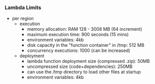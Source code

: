 ### Lambda Limits ###
* per region
    * execution
        * memory allocation: RAM 128 - 3008 MB (64 increment)
        * maximum execution time: 900 seconds (15 mins)
        * environment variables: 4kb
        * disk capacity in the "function container" in /tmp: 512 MB
        * concurrency executions: 1000 (can be increased)
    * deployment
        * lambda function deployment size (compressed .zip): 50MB
        * uncompressed size (code+dependencies): 250MB
        * can use the /tmp directory to load other files at startup
        * environment variables: 4kb
